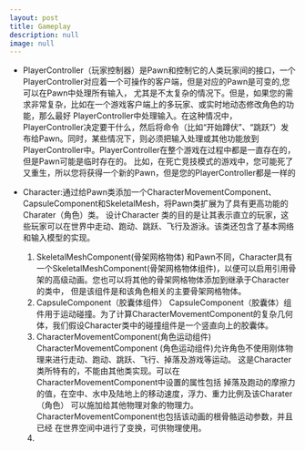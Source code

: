 ```yaml
---
layout: post
title: Gameplay
description: null
image: null
---
```


- PlayerController（玩家控制器）是Pawn和控制它的人类玩家间的接口，一个PlayerController对应着一个可操作的客户端，但是对应的Pawn是可变的,您可以在Pawn中处理所有输入， 尤其是不太复杂的情况下。但是，如果您的需求非常复杂，比如在一个游戏客户端上的多玩家、或实时地动态修改角色的功能，那么最好 PlayerController中处理输入。在这种情况中，PlayerController决定要干什么，然后将命令（比如“开始蹲伏”、“跳跃”）发布给Pawn。同时，某些情况下，则必须把输入处理或其他功能放到PlayerController中。PlayerController在整个游戏在过程中都是一直存在的，但是Pawn可能是临时存在的。 比如，在死亡竞技模式的游戏中，您可能死了又重生，所以您将获得一个新的Pawn，但是您的PlayerController都是一样的

- Character:通过给Pawn类添加一个CharacterMovementComponent、CapsuleComponent和SkeletalMesh，将Pawn类扩展为了具有更高功能的Charater（角色）类。 设计Character 类的目的是让其表示直立的玩家，这些玩家可以在世界中走动、跑动、跳跃、飞行及游泳。该类还包含了基本网络和输入模型的实现。
    1. SkeletalMeshComponent(骨架网格物体)
    和Pawn不同，Character具有一个SkeletalMeshComponent(骨架网格物体组件)，以便可以启用引用骨架的高级动画。您也可以将其他的骨架网格物体添加到继承于Character的类中， 但是该组件是和该角色相关的主要骨架网格物体。
    2. CapsuleComponent（胶囊体组件）
    CapsuleComponent（胶囊体）组件用于运动碰撞。为了计算CharacterMovementComponent的复杂几何体，我们假设Character类中的碰撞组件是一个竖直向上的胶囊体。
    3. CharacterMovementComponent(角色运动组件)
    CharacterMovementComponent (角色运动组件)允许角色不使用刚体物理来进行走动、跑动、跳跃、飞行、掉落及游戏等运动。 这是Character类所特有的，不能由其他类实现。可以在CharacterMovementComponent中设置的属性包括 掉落及跑动的摩擦力的值，在空中、水中及陆地上的移动速度，浮力、重力比例及该Charater（角色） 可以施加给其他物理对象的物理力。CharacterMovementComponent也包括该动画的根骨骼运动参数，并且已经 在世界空间中进行了变换，可供物理使用。
    4. 